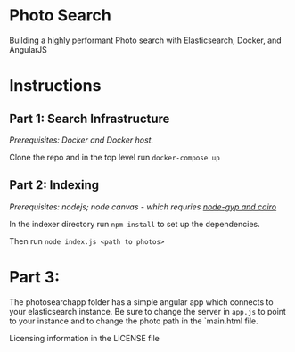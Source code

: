 # Photo Search
Building a highly performant Photo search with Elasticsearch, Docker, and AngularJS

# Instructions

## Part 1: Search Infrastructure

_Prerequisites: Docker and Docker host._

Clone the repo and in the top level run `docker-compose up`

## Part 2: Indexing

_Prerequisites: nodejs; node canvas - which requries [node-gyp and cairo](https://github.com/Automattic/node-canvas#installation)_

In the indexer directory run `npm install` to set up the dependencies.

Then run `node index.js <path to photos>`

# Part 3: 

The photosearchapp folder has a simple angular app which connects to your elasticsearch instance. Be sure to change the server in `app.js` to point to your instance and to change the photo path in the `main.html file. 

Licensing information in the LICENSE file
